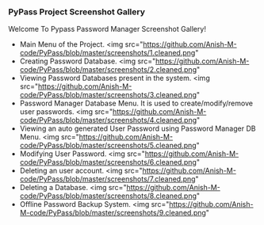### PyPass Project Screenshot Gallery

Welcome To Pypass Password Manager Screenshot Gallery!

* Main Menu of the Project.
<img src="https://github.com/Anish-M-code/PyPass/blob/master/screenshots/1.cleaned.png"
* Creating Password Database.
<img src="https://github.com/Anish-M-code/PyPass/blob/master/screenshots/2.cleaned.png"
* Viewing Password Databases present in the system.
<img src="https://github.com/Anish-M-code/PyPass/blob/master/screenshots/3.cleaned.png"
* Password Manager Database Menu. It is used to create/modify/remove user passwords.
<img src="https://github.com/Anish-M-code/PyPass/blob/master/screenshots/4.cleaned.png"
* Viewing an auto generated User Password using Password Manager DB Menu.
<img src="https://github.com/Anish-M-code/PyPass/blob/master/screenshots/5.cleaned.png"
* Modifying User Password.
<img src="https://github.com/Anish-M-code/PyPass/blob/master/screenshots/6.cleaned.png"
* Deleting an user account.
<img src="https://github.com/Anish-M-code/PyPass/blob/master/screenshots/7.cleaned.png"
* Deleting a Database.
<img src="https://github.com/Anish-M-code/PyPass/blob/master/screenshots/8.cleaned.png"
* Offline Password Backup System.
<img src="https://github.com/Anish-M-code/PyPass/blob/master/screenshots/9.cleaned.png"

